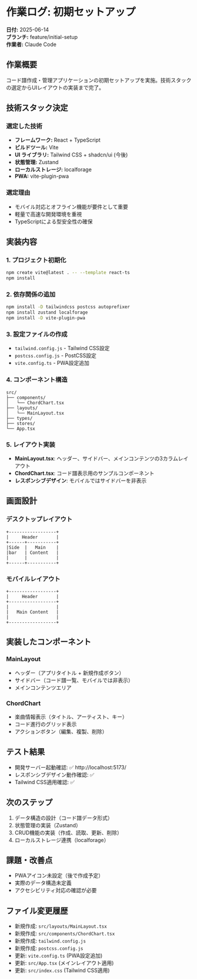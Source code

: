 # 作業ログ: 初期セットアップ

**日付:** 2025-06-14  
**ブランチ:** feature/initial-setup  
**作業者:** Claude Code

## 作業概要
コード譜作成・管理アプリケーションの初期セットアップを実施。技術スタックの選定からUIレイアウトの実装まで完了。

## 技術スタック決定

### 選定した技術
- **フレームワーク:** React + TypeScript
- **ビルドツール:** Vite
- **UI ライブラリ:** Tailwind CSS + shadcn/ui (今後)
- **状態管理:** Zustand
- **ローカルストレージ:** localforage
- **PWA:** vite-plugin-pwa

### 選定理由
- モバイル対応とオフライン機能が要件として重要
- 軽量で高速な開発環境を重視
- TypeScriptによる型安全性の確保

## 実装内容

### 1. プロジェクト初期化
```bash
npm create vite@latest . -- --template react-ts
npm install
```

### 2. 依存関係の追加
```bash
npm install -D tailwindcss postcss autoprefixer
npm install zustand localforage
npm install -D vite-plugin-pwa
```

### 3. 設定ファイルの作成
- `tailwind.config.js` - Tailwind CSS設定
- `postcss.config.js` - PostCSS設定
- `vite.config.ts` - PWA設定追加

### 4. コンポーネント構造
```
src/
├── components/
│   └── ChordChart.tsx
├── layouts/
│   └── MainLayout.tsx
├── types/
├── stores/
└── App.tsx
```

### 5. レイアウト実装
- **MainLayout.tsx**: ヘッダー、サイドバー、メインコンテンツの3カラムレイアウト
- **ChordChart.tsx**: コード譜表示用のサンプルコンポーネント
- **レスポンシブデザイン**: モバイルではサイドバーを非表示

## 画面設計

### デスクトップレイアウト
```
+------------------+
|     Header       |
+------+-----------+
|Side  |   Main    |
|bar   | Content   |
|      |           |
+------+-----------+
```

### モバイルレイアウト
```
+------------------+
|     Header       |
+------------------+
|                  |
|   Main Content   |
|                  |
+------------------+
```

## 実装したコンポーネント

### MainLayout
- ヘッダー（アプリタイトル + 新規作成ボタン）
- サイドバー（コード譜一覧、モバイルでは非表示）
- メインコンテンツエリア

### ChordChart
- 楽曲情報表示（タイトル、アーティスト、キー）
- コード進行のグリッド表示
- アクションボタン（編集、複製、削除）

## テスト結果
- 開発サーバー起動確認: ✅ http://localhost:5173/
- レスポンシブデザイン動作確認: ✅
- Tailwind CSS適用確認: ✅

## 次のステップ
1. データ構造の設計（コード譜データ形式）
2. 状態管理の実装（Zustand）
3. CRUD機能の実装（作成、読取、更新、削除）
4. ローカルストレージ連携（localforage）

## 課題・改善点
- PWAアイコン未設定（後で作成予定）
- 実際のデータ構造未定義
- アクセシビリティ対応の確認が必要

## ファイル変更履歴
- 新規作成: `src/layouts/MainLayout.tsx`
- 新規作成: `src/components/ChordChart.tsx`  
- 新規作成: `tailwind.config.js`
- 新規作成: `postcss.config.js`
- 更新: `vite.config.ts` (PWA設定追加)
- 更新: `src/App.tsx` (メインレイアウト適用)
- 更新: `src/index.css` (Tailwind CSS適用)